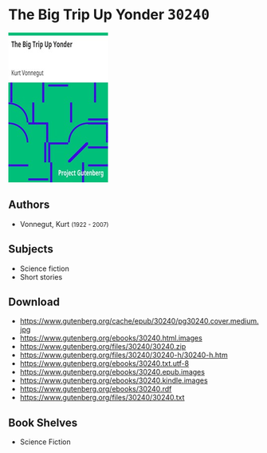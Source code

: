 # The Big Trip Up Yonder <kbd>30240</kbd>

![](./cover.medium.jpg "")

## Authors


 - Vonnegut, Kurt <small>(1922 - 2007)</small>

## Subjects


 - Science fiction
 - Short stories

## Download


 - https://www.gutenberg.org/cache/epub/30240/pg30240.cover.medium.jpg
 - https://www.gutenberg.org/ebooks/30240.html.images
 - https://www.gutenberg.org/files/30240/30240.zip
 - https://www.gutenberg.org/files/30240/30240-h/30240-h.htm
 - https://www.gutenberg.org/ebooks/30240.txt.utf-8
 - https://www.gutenberg.org/ebooks/30240.epub.images
 - https://www.gutenberg.org/ebooks/30240.kindle.images
 - https://www.gutenberg.org/ebooks/30240.rdf
 - https://www.gutenberg.org/files/30240/30240.txt

## Book Shelves


 - Science Fiction

